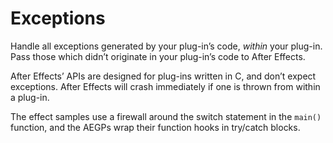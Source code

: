 # Exceptions

Handle all exceptions generated by your plug-in’s code, *within* your plug-in. Pass those which didn’t originate in your plug-in’s code to After Effects.

After Effects’ APIs are designed for plug-ins written in C, and don’t expect exceptions. After Effects will crash immediately if one is thrown from within a plug-in.

The effect samples use a firewall around the switch statement in the `main()` function, and the AEGPs wrap their function hooks in try/catch blocks.
